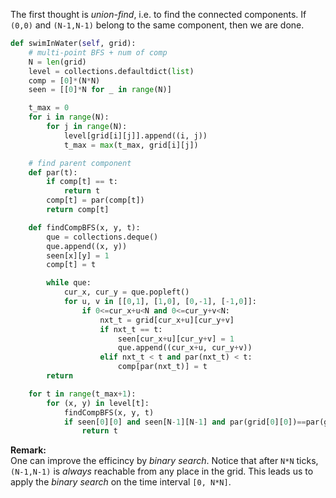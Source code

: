 The first thought is *union-find*, i.e. to find the connected components. If `(0,0)` and `(N-1,N-1)` belong to the same component, then we are done.
```python
def swimInWater(self, grid):
	# multi-point BFS + num of comp
	N = len(grid)
	level = collections.defaultdict(list)
	comp = [0]*(N*N)
	seen = [[0]*N for _ in range(N)]

	t_max = 0
	for i in range(N):
		for j in range(N):
			level[grid[i][j]].append((i, j))
			t_max = max(t_max, grid[i][j])

	# find parent component
	def par(t):
		if comp[t] == t:
			return t
		comp[t] = par(comp[t])
		return comp[t]

	def findCompBFS(x, y, t):
		que = collections.deque()
		que.append((x, y))
		seen[x][y] = 1
		comp[t] = t

		while que:
			cur_x, cur_y = que.popleft()
			for u, v in [[0,1], [1,0], [0,-1], [-1,0]]:
				if 0<=cur_x+u<N and 0<=cur_y+v<N:
					nxt_t = grid[cur_x+u][cur_y+v]
					if nxt_t == t:
						seen[cur_x+u][cur_y+v] = 1
						que.append((cur_x+u, cur_y+v))
					elif nxt_t < t and par(nxt_t) < t:
						comp[par(nxt_t)] = t
		return

	for t in range(t_max+1):
		for (x, y) in level[t]:
			findCompBFS(x, y, t)
			if seen[0][0] and seen[N-1][N-1] and par(grid[0][0])==par(grid[N-1][N-1]):
				return t
```
**Remark:**  
One can improve the efficincy by *binary search*. Notice that after `N*N` ticks, `(N-1,N-1)` is *always* reachable from any place in the grid. This leads us to apply the *binary search* on the time interval `[0, N*N]`.

